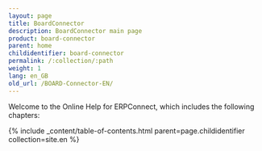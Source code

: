 ```yaml
---
layout: page
title: BoardConnector
description: BoardConnector main page
product: board-connector
parent: home
childidentifier: board-connector
permalink: /:collection/:path
weight: 1
lang: en_GB
old_url: /BOARD-Connector-EN/
---
```


Welcome to the Online Help for ERPConnect, which includes the following chapters:

{% include _content/table-of-contents.html parent=page.childidentifier collection=site.en %}